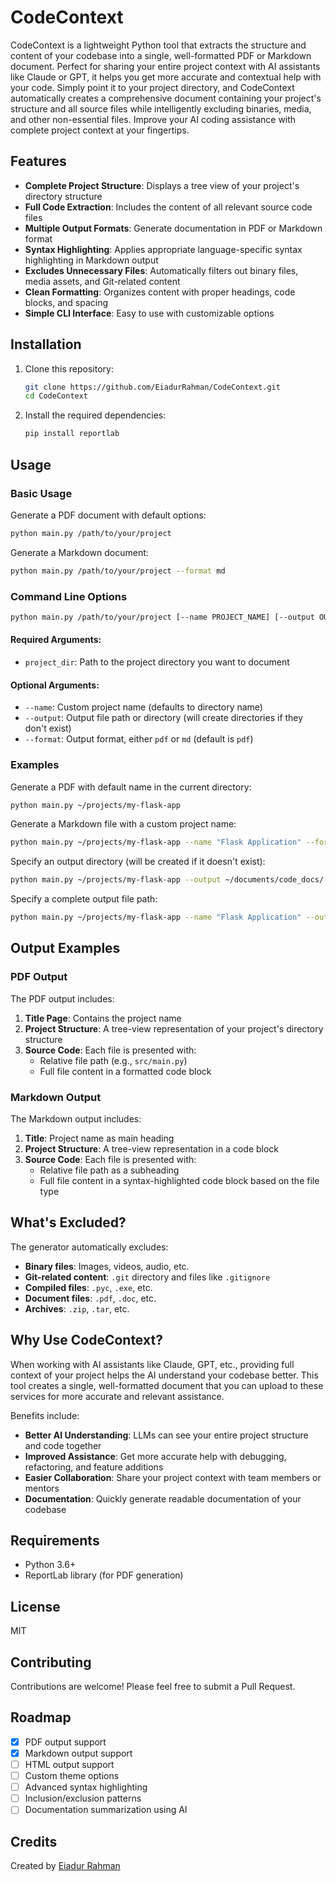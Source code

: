 # CodeContext

   CodeContext is a lightweight Python tool that extracts the structure and content of your codebase into a single, well-formatted PDF or Markdown document. Perfect for sharing your entire project context with AI assistants like Claude or GPT, it helps you get more accurate and contextual help with your code. Simply point it to your project directory, and CodeContext automatically creates a comprehensive document containing your project's structure and all source files while intelligently excluding binaries, media, and other non-essential files. Improve your AI coding assistance with complete project context at your fingertips.


## Features

- **Complete Project Structure**: Displays a tree view of your project's directory structure
- **Full Code Extraction**: Includes the content of all relevant source code files
- **Multiple Output Formats**: Generate documentation in PDF or Markdown format
- **Syntax Highlighting**: Applies appropriate language-specific syntax highlighting in Markdown output
- **Excludes Unnecessary Files**: Automatically filters out binary files, media assets, and Git-related content
- **Clean Formatting**: Organizes content with proper headings, code blocks, and spacing
- **Simple CLI Interface**: Easy to use with customizable options

## Installation

1. Clone this repository:
   ```bash
   git clone https://github.com/EiadurRahman/CodeContext.git
   cd CodeContext
   ```

2. Install the required dependencies:
   ```bash
   pip install reportlab
   ```

## Usage

### Basic Usage

Generate a PDF document with default options:
```bash
python main.py /path/to/your/project
```

Generate a Markdown document:
```bash
python main.py /path/to/your/project --format md
```

### Command Line Options

```bash
python main.py /path/to/your/project [--name PROJECT_NAME] [--output OUTPUT_FILE]
```

#### Required Arguments:
- `project_dir`: Path to the project directory you want to document

#### Optional Arguments:
- `--name`: Custom project name (defaults to directory name)
- `--output`: Output file path or directory (will create directories if they don't exist)
- `--format`: Output format, either `pdf` or `md` (default is `pdf`)

### Examples

Generate a PDF with default name in the current directory:
```bash
python main.py ~/projects/my-flask-app
```

Generate a Markdown file with a custom project name:
```bash
python main.py ~/projects/my-flask-app --name "Flask Application" --format md
```

Specify an output directory (will be created if it doesn't exist):
```bash
python main.py ~/projects/my-flask-app --output ~/documents/code_docs/
```

Specify a complete output file path:
```bash
python main.py ~/projects/my-flask-app --name "Flask Application" --output flask_app_context.pdf
```

## Output Examples

### PDF Output

The PDF output includes:
1. **Title Page**: Contains the project name
2. **Project Structure**: A tree-view representation of your project's directory structure
3. **Source Code**: Each file is presented with:
   - Relative file path (e.g., `src/main.py`)
   - Full file content in a formatted code block


### Markdown Output

The Markdown output includes:
1. **Title**: Project name as main heading
2. **Project Structure**: A tree-view representation in a code block
3. **Source Code**: Each file is presented with:
   - Relative file path as a subheading
   - Full file content in a syntax-highlighted code block based on the file type


## What's Excluded?

The generator automatically excludes:
- **Binary files**: Images, videos, audio, etc.
- **Git-related content**: `.git` directory and files like `.gitignore`
- **Compiled files**: `.pyc`, `.exe`, etc.
- **Document files**: `.pdf`, `.doc`, etc.
- **Archives**: `.zip`, `.tar`, etc.

## Why Use CodeContext?

When working with AI assistants like Claude, GPT, etc., providing full context of your project helps the AI understand your codebase better. This tool creates a single, well-formatted document that you can upload to these services for more accurate and relevant assistance.

Benefits include:
- **Better AI Understanding**: LLMs can see your entire project structure and code together
- **Improved Assistance**: Get more accurate help with debugging, refactoring, and feature additions
- **Easier Collaboration**: Share your project context with team members or mentors
- **Documentation**: Quickly generate readable documentation of your codebase

## Requirements

- Python 3.6+
- ReportLab library (for PDF generation)

## License

MIT

## Contributing

Contributions are welcome! Please feel free to submit a Pull Request.

## Roadmap

- [x] PDF output support
- [x] Markdown output support
- [ ] HTML output support
- [ ] Custom theme options
- [ ] Advanced syntax highlighting
- [ ] Inclusion/exclusion patterns
- [ ] Documentation summarization using AI

## Credits

Created by [Eiadur Rahman](https://github.com/EiadurRahman)